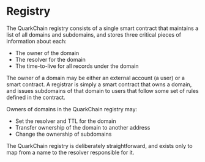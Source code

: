 # Registry

The QuarkChain registry consists of a single smart contract that maintains a list of all domains and subdomains, and stores three critical pieces of information about each:
- The owner of the domain
- The resolver for the domain
- The time-to-live for all records under the domain

The owner of a domain may be either an external account (a user) or a smart contract. A registrar is simply a smart contract that owns a domain, and issues subdomains of that domain to users that follow some set of rules defined in the contract.

Owners of domains in the QuarkChain registry may:
- Set the resolver and TTL for the domain
- Transfer ownership of the domain to another address
- Change the ownership of subdomains

The QuarkChain registry is deliberately straightforward, and exists only to map from a name to the resolver responsible for it.

